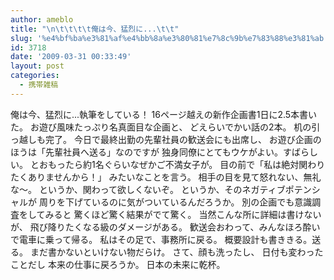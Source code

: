 ```yaml
---
author: ameblo
title: "\n\t\t\t\t俺は今、猛烈に...\t\t"
slug: '%e4%bf%ba%e3%81%af%e4%bb%8a%e3%80%81%e7%8c%9b%e7%83%88%e3%81%ab'
id: 3718
date: '2009-03-31 00:33:49'
layout: post
categories:
  - 携帯雑稿
---
```


俺は今、猛烈に...執筆をしている！ 16ページ越えの新作企画書1日に2.5本書いた。 お遊び風味たっぷり名真面目な企画と、 どえらいでかい話の2本。 机の引っ越しも完了。 今日で最終出勤の先輩社員の歓送会にも出席し、 お遊び企画のほうは「先輩社員へ送る」なのですが 独身同僚にとてもウケがよい。すばらしい。 とおもったら約1名ぐらいなぜかご不満女子が。 目の前で「私は絶対関わりたくありませんから！」 みたいなことを言う。 相手の目を見て怒れない、無礼な～。 というか、関わって欲しくないぞ。 というか、そのネガティブポテンシャルが 周りを下げているのに気がついているんだろうか。 別の企画でも意識調査をしてみると 驚くほど驚く結果がでて驚く。 当然こんな所に詳細は書けないが、 飛び降りたくなる級のダメージがある。 歓送会おわって、みんなほろ酔いで電車に乗って帰る。 私はその足で、事務所に戻る。 概要設計も書ききる。送る。 まだ書かないといけない物だらけ。 さて、顔も洗ったし、 日付も変わったことだし 本来の仕事に戻ろうか。 日本の未来に乾杯。